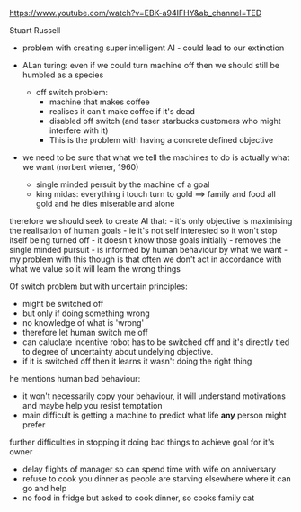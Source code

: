 https://www.youtube.com/watch?v=EBK-a94IFHY&ab_channel=TED

Stuart Russell 


- problem with creating super intelligent AI - could lead to our extinction 
- ALan turing: even if we could turn machine off then we should still be humbled as a species 
	- off switch problem:
		- machine that makes coffee
		- realises it can't make coffee if it's dead 
		- disabled off switch (and taser starbucks customers who might interfere with it)
		- This is the problem with having a concrete defined objective 
	
- we need to be sure that what we tell the machines to do is actually what we want (norbert wiener, 1960)
	- single minded persuit by the machine of a goal 
	- king midas: everything i touch turn to gold ==> family and food all gold and he dies miserable and alone


therefore we should seek to create AI that: 
	- it's only objective is maximising the realisation of human goals 
		- ie it's not self interested so it won't stop itself being turned off
	- it doesn't know those goals initially 
		- removes the single minded pursuit
	- is informed by human behaviour by what we want 
		- my problem with this though is that often we don't act in accordance with what we value so it will learn the wrong things 


Of switch problem but with uncertain principles:
- might be switched off 
- but only if doing something wrong 
- no knowledge of what is 'wrong'
- therefore let human switch me off 
- can caluclate incentive robot has to be switched off and it's directly tied to degree of uncertainty about undelying objective. 
- if it is switched off then it learns it wasn't doing the right thing 

he mentions human bad behaviour: 
- it won't necessarily copy your behaviour, it will understand motivations and maybe help you resist temptation 
- main difficult is getting a machine to predict what life **any** person might prefer


further difficulties in stopping it doing bad things to achieve goal for it's owner
- delay flights of manager so can spend time with wife on anniversary
- refuse to cook you dinner as people are starving elsewhere where it can go and help 
- no food in fridge but asked to cook dinner, so cooks family cat